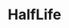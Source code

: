 ---
title: HalfLife
crosslinks:
- dreamsofhalflife3
- gaming
- Portal
- livven
- IAmA
- Vive
- DotA2
- Steam
- xkcd
- OutOfTheLoop
- gatekeeping
- Artifact
- JonTron
- hlvr
- valve
- linuxmasterrace
- Alot
- Volvo
- pcmasterrace
- place
---